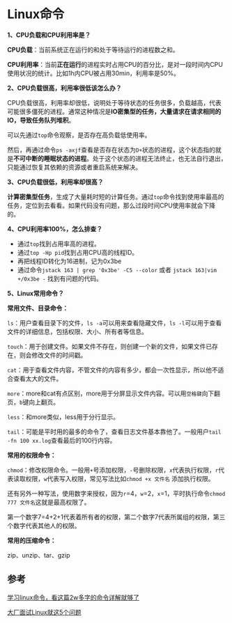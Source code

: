 # Linux命令

**1、CPU负载和CPU利用率是？**

**CPU负载**：当前系统正在运行的和处于等待运行的进程数之和。

**CPU利用率**：当前**正在运行**的进程实时占用CPU的百分比，是对一段时间内CPU使用状况的统计。比如1h内CPU被占用30min，利用率是50%。

**2、CPU负载很高，利用率很低该怎么办？**

CPU负载很高，利用率却很低，说明处于等待状态的任务很多，负载越高，代表可能很多僵死的进程。通常这种情况是**IO密集型的任务，大量请求在请求相同的IO，导致任务队列堆积**。

可以先通过`top`命令观察，是否存在高负载低使用率。

然后，再通过命令`ps -axjf`查看是否存在状态为`D+`状态的进程，这个状态指的就是**不可中断的睡眠状态的进程**。处于这个状态的进程无法终止，也无法自行退出，只能通过恢复其依赖的资源或者重启系统来解决。

**3、CPU负载很低，利用率却很高？**

**计算密集型任务**，生成了大量耗时短的计算任务。通过`top`命令找到使用率最高的任务，定位到去看看。如果代码没有问题，那么过段时间CPU使用率就会下降的。

**4、CPU利用率100%，怎么排查？**

- 通过`top`找到占用率高的进程。
- 通过`top -Hp pid`找到占用CPU高的线程ID。
- 再把线程ID转化为16进制，记为0x3be
- 通过命令`jstack 163 | grep '0x3be' -C5 --color` 或者 `jstack 163|vim +/0x3be -` 找到有问题的代码。

**5、Linux常用命令？**

**常用文件、目录命令：**

`ls`：用户查看目录下的文件，`ls -a`可以用来查看隐藏文件，`ls -l`可以用于查看文件的详细信息，包括权限、大小、所有者等信息。

`touch`：用于创建文件。如果文件不存在，则创建一个新的文件，如果文件已存在，则会修改文件的时间戳。

`cat`：用于查看文件内容，不管文件的内容有多少，都会一次性显示，所以他不适合查看太大的文件。

`more`：more和cat有点区别，more用于分屏显示文件内容。可以用`空格键`向下翻页，`b`键向上翻页。

`less`：和more类似，less用于分行显示。

`tail`：可能是平时用的最多的命令了，查看日志文件基本靠他了。一般用户`tail -fn 100 xx.log`查看最后的100行内容。

**常用的权限命令：**

`chmod`：修改权限命令。一般用`+`号添加权限，`-`号删除权限，`x`代表执行权限，`r`代表读取权限，`w`代表写入权限，常见写法比如`chmod +x 文件名` 添加执行权限。

还有另外一种写法，使用数字来授权，因为`r`=4，`w`=2，`x`=1，平时执行命令`chmod 777 文件名`这就是最高权限了。

第一个数字7=4+2+1代表着所有者的权限，第二个数字7代表所属组的权限，第三个数字代表其他人的权限。

**常用的压缩命令：**

zip、unzip、tar、gzip



## 参考

[学习linux命令，看这篇2w多字的命令详解就够了](https://mp.weixin.qq.com/s/7bSwKiPmtJbs7FtRWZZqpA)

[大厂面试Linux就这5个问题](https://mp.weixin.qq.com/s/24vBHgtw5efC9V9yYqknNg)